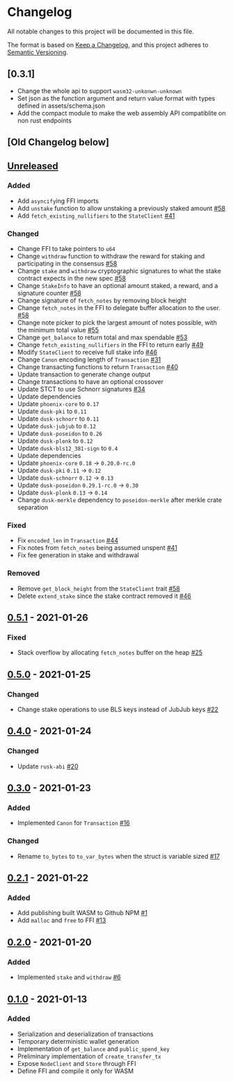 # Changelog

All notable changes to this project will be documented in this file.

The format is based on [Keep a Changelog](https://keepachangelog.com/en/1.0.0/),
and this project adheres to [Semantic Versioning](https://semver.org/spec/v2.0.0.html).

## [0.3.1]

- Change the whole api to support `wasm32-unkonwn-unknown`
- Set json as the function argument and return value format with types defined in assets/schema.json
- Add the compact module to make the web assembly API compatiblite on non rust endpoints

## [Old Changelog below]

## [Unreleased]

### Added

- Add `asyncify`ing FFI imports
- Add `unstake` function to allow unstaking a previously staked amount [#58]
- Add `fetch_existing_nullifiers` to the `StateClient` [#41]

### Changed

- Change FFI to take pointers to `u64`
- Change `withdraw` function to withdraw the reward for staking and
  participating in the consensus [#58]
- Change `stake` and `withdraw` cryptographic signatures to what the stake
  contract expects in the new spec [#58]
- Change `StakeInfo` to have an optional amount staked, a reward, and a
  signature counter [#58]
- Change signature of `fetch_notes` by removing block height
- Change `fetch_notes` in the FFI to delegate buffer allocation to the user. [#58]
- Change note picker to pick the largest amount of notes possible, with the minimum
  total value [#55]
- Change `get_balance` to return total and max spendable [#53]
- Change `fetch_existing_nullifiers` in the FFI to return early [#49]
- Modify `StateClient` to receive full stake info [#46]
- Change `Canon` encoding length of `Transaction` [#31]
- Change transacting functions to return `Transaction` [#40]
- Update transaction to generate change output
- Change transactions to have an optional crossover
- Update STCT to use Schnorr signatures [#34]
- Update dependencies
- Update `phoenix-core` to `0.17`
- Update `dusk-pki` to `0.11`
- Update `dusk-schnorr` to `0.11`
- Update `dusk-jubjub` to `0.12`
- Update `dusk-poseidon` to `0.26`
- Update `dusk-plonk` to `0.12`
- Update `dusk-bls12_381-sign` to `0.4`
- Update dependencies
- Update `phoenix-core` `0.18` -> `0.20.0-rc.0`
- Update `dusk-pki` `0.11` -> `0.12`
- Update `dusk-schnorr` `0.12` -> `0.13`
- Update `dusk-poseidon` `0.29.1-rc.0` -> `0.30`
- Update `dusk-plonk` `0.13` -> `0.14`
- Change `dusk-merkle` dependency to `poseidon-merkle` after merkle crate separation

### Fixed

- Fix `encoded_len` in `Transaction` [#44]
- Fix notes from `fetch_notes` being assumed unspent [#41]
- Fix fee generation in stake and withdrawal

### Removed

- Remove `get_block_height` from the `StateClient` trait [#58]
- Delete `extend_stake` since the stake contract removed it [#46]

## [0.5.1] - 2021-01-26

### Fixed

- Stack overflow by allocating `fetch_notes` buffer on the heap [#25]

## [0.5.0] - 2021-01-25

### Changed

- Change stake operations to use BLS keys instead of JubJub keys [#22]

## [0.4.0] - 2021-01-24

### Changed

- Update `rusk-abi` [#20]

## [0.3.0] - 2021-01-23

### Added

- Implemented `Canon` for `Transaction` [#16]

### Changed

- Rename `to_bytes` to `to_var_bytes` when the struct is variable sized [#17]

## [0.2.1] - 2021-01-22

### Added

- Add publishing built WASM to Github NPM [#1]
- Add `malloc` and `free` to FFI [#13]

## [0.2.0] - 2021-01-20

### Added

- Implemented `stake` and `withdraw` [#6]

## [0.1.0] - 2021-01-13

### Added

- Serialization and deserialization of transactions
- Temporary deterministic wallet generation
- Implementation of `get_balance` and `public_spend_key`
- Preliminary implementation of `create_transfer_tx`
- Expose `NodeClient` and `Store` through FFI
- Define FFI and compile it only for WASM

[#58]: https://github.com/dusk-network/wallet-core/issues/58
[#55]: https://github.com/dusk-network/wallet-core/issues/55
[#53]: https://github.com/dusk-network/wallet-core/issues/53
[#49]: https://github.com/dusk-network/wallet-core/issues/49
[#46]: https://github.com/dusk-network/wallet-core/issues/46
[#44]: https://github.com/dusk-network/wallet-core/issues/44
[#41]: https://github.com/dusk-network/wallet-core/issues/41
[#40]: https://github.com/dusk-network/wallet-core/issues/40
[#34]: https://github.com/dusk-network/wallet-core/issues/34
[#31]: https://github.com/dusk-network/wallet-core/issues/31
[#25]: https://github.com/dusk-network/wallet-core/issues/25
[#22]: https://github.com/dusk-network/wallet-core/issues/22
[#20]: https://github.com/dusk-network/wallet-core/issues/20
[#17]: https://github.com/dusk-network/wallet-core/issues/17
[#16]: https://github.com/dusk-network/wallet-core/issues/16
[#13]: https://github.com/dusk-network/wallet-core/issues/13
[#6]: https://github.com/dusk-network/wallet-core/issues/6
[#1]: https://github.com/dusk-network/wallet-core/issues/1

<!-- Releases -->

[Unreleased]: https://github.com/dusk-network/wallet-core/compare/v0.5.1...HEAD
[0.5.1]: https://github.com/dusk-network/wallet-core/compare/v0.5.0...v0.5.1
[0.5.0]: https://github.com/dusk-network/wallet-core/compare/v0.4.0...v0.5.0
[0.4.0]: https://github.com/dusk-network/wallet-core/compare/v0.3.0...v0.4.0
[0.3.0]: https://github.com/dusk-network/wallet-core/compare/v0.2.1...v0.3.0
[0.2.1]: https://github.com/dusk-network/wallet-core/compare/v0.2.0...v0.2.1
[0.2.0]: https://github.com/dusk-network/wallet-core/compare/v0.1.0...v0.2.0
[0.1.0]: https://github.com/dusk-network/wallet-core/releases/tag/v0.1.0
